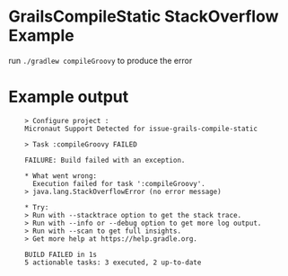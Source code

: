 # GrailsCompileStatic StackOverflow Example

run `./gradlew compileGroovy` to produce the error

# Example output

        > Configure project :
        Micronaut Support Detected for issue-grails-compile-static
        
        > Task :compileGroovy FAILED
        
        FAILURE: Build failed with an exception.
        
        * What went wrong:
          Execution failed for task ':compileGroovy'.
        > java.lang.StackOverflowError (no error message)
        
        * Try:
        > Run with --stacktrace option to get the stack trace.
        > Run with --info or --debug option to get more log output.
        > Run with --scan to get full insights.
        > Get more help at https://help.gradle.org.
        
        BUILD FAILED in 1s
        5 actionable tasks: 3 executed, 2 up-to-date